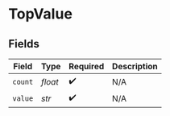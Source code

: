 # TopValue


## Fields

| Field              | Type               | Required           | Description        |
| ------------------ | ------------------ | ------------------ | ------------------ |
| `count`            | *float*            | :heavy_check_mark: | N/A                |
| `value`            | *str*              | :heavy_check_mark: | N/A                |